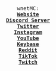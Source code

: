 <p align="center">
  <samp>
    wnetMC:
<br />
    <b><a href="https://wnetmc.github.io">Website</a></b>
<br />
    <b><a href="https://discord.gg/fVYJauND4A">Discord Server</a></b>
<br />    
    <b><a href="https://twitter.com/wnetMC">Twitter</a></b>
    <br /> 
    <b><a href="https://www.instagram.com/wnetMC">Instagram</a></b>
    <br /> 
    <b><a href="https://www.youtube.com/channel/UC_PZOB7N9nPdLmcWaHTn-Zw">YouTube</a></b>
    <br /> 
    <b><a href="https://keybase.io/wnet">Keybase</a></b>
    <br /> 
    <b><a href="https://www.reddit.com/user/wnetMC">Reddit</a></b>
    <br /> 
    <b><a href="https://www.tiktok.com/@wnetMC">TikTok</a></b>
    <br /> 
    <b><a href="https://www.twitch.tv/wnetMC">Twitch</a></b>
</samp><br>
</p>
